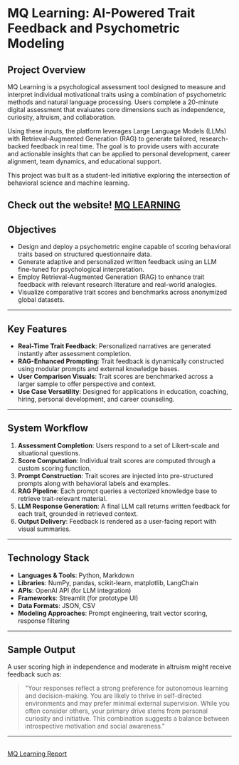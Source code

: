 # MQ Learning: AI-Powered Trait Feedback and Psychometric Modeling

## Project Overview

MQ Learning is a psychological assessment tool designed to measure and interpret individual motivational traits using a combination of psychometric methods and natural language processing. Users complete a 20-minute digital assessment that evaluates core dimensions such as independence, curiosity, altruism, and collaboration.

Using these inputs, the platform leverages Large Language Models (LLMs) with Retrieval-Augmented Generation (RAG) to generate tailored, research-backed feedback in real time. The goal is to provide users with accurate and actionable insights that can be applied to personal development, career alignment, team dynamics, and educational support.

This project was built as a student-led initiative exploring the intersection of behavioral science and machine learning.

Check out the website! 
[MQ LEARNING](https://mq.equalearning.net/)
---

## Objectives

- Design and deploy a psychometric engine capable of scoring behavioral traits based on structured questionnaire data.
- Generate adaptive and personalized written feedback using an LLM fine-tuned for psychological interpretation.
- Employ Retrieval-Augmented Generation (RAG) to enhance trait feedback with relevant research literature and real-world analogies.
- Visualize comparative trait scores and benchmarks across anonymized global datasets.

---

## Key Features

- **Real-Time Trait Feedback**: Personalized narratives are generated instantly after assessment completion.
- **RAG-Enhanced Prompting**: Trait feedback is dynamically constructed using modular prompts and external knowledge bases.
- **User Comparison Visuals**: Trait scores are benchmarked across a larger sample to offer perspective and context.
- **Use Case Versatility**: Designed for applications in education, coaching, hiring, personal development, and career counseling.

---

## System Workflow

1. **Assessment Completion**: Users respond to a set of Likert-scale and situational questions.
2. **Score Computation**: Individual trait scores are computed through a custom scoring function.
3. **Prompt Construction**: Trait scores are injected into pre-structured prompts along with behavioral labels and examples.
4. **RAG Pipeline**: Each prompt queries a vectorized knowledge base to retrieve trait-relevant material.
5. **LLM Response Generation**: A final LLM call returns written feedback for each trait, grounded in retrieved context.
6. **Output Delivery**: Feedback is rendered as a user-facing report with visual summaries.

---

## Technology Stack

- **Languages & Tools**: Python, Markdown
- **Libraries**: NumPy, pandas, scikit-learn, matplotlib, LangChain
- **APIs**: OpenAI API (for LLM integration)
- **Frameworks**: Streamlit (for prototype UI)
- **Data Formats**: JSON, CSV
- **Modeling Approaches**: Prompt engineering, trait vector scoring, response filtering

---


## Sample Output

A user scoring high in independence and moderate in altruism might receive feedback such as:

> "Your responses reflect a strong preference for autonomous learning and decision-making. You are likely to thrive in self-directed environments and may prefer minimal external supervision. While you often consider others, your primary drive stems from personal curiosity and initiative. This combination suggests a balance between introspective motivation and social awareness."

---

## 
[MQ Learning Report](./MQ_Report.pdf)

